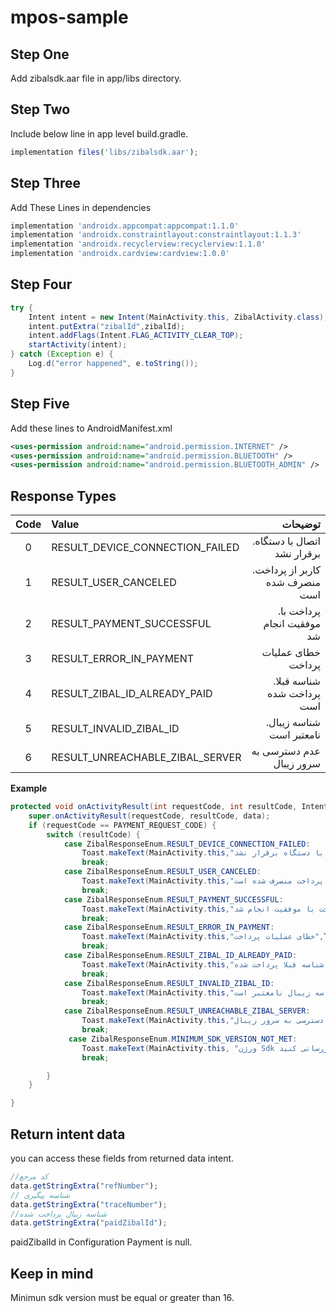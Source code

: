 # mpos-sample
## Step One
Add zibalsdk.aar file in app/libs directory.

## Step Two
Include below line in app level build.gradle.

```javascript
implementation files('libs/zibalsdk.aar');
```

## Step Three
Add These Lines in dependencies
```javascript
implementation 'androidx.appcompat:appcompat:1.1.0'
implementation 'androidx.constraintlayout:constraintlayout:1.1.3'
implementation 'androidx.recyclerview:recyclerview:1.1.0'
implementation 'androidx.cardview:cardview:1.0.0'
```


## Step Four
```java
try {
    Intent intent = new Intent(MainActivity.this, ZibalActivity.class);
    intent.putExtra("zibalId",zibalId);
    intent.addFlags(Intent.FLAG_ACTIVITY_CLEAR_TOP);
    startActivity(intent);
} catch (Exception e) {
    Log.d("error happened", e.toString());
}
```

## Step Five
Add these lines to AndroidManifest.xml
```xml
<uses-permission android:name="android.permission.INTERNET" />
<uses-permission android:name="android.permission.BLUETOOTH" />
<uses-permission android:name="android.permission.BLUETOOTH_ADMIN" />
```

## Response Types
| Code | Value | توضیحات |
 | :---:  | :----- | ----: |
 | 0 |  RESULT_DEVICE_CONNECTION_FAILED | .اتصال با دستگاه برقرار نشد
 | 1 |  RESULT_USER_CANCELED | .کاربر از پرداخت منصرف شده است
 | 2 |  RESULT_PAYMENT_SUCCESSFUL | .پرداخت با موفقیت انجام شد
 | 3 |  RESULT_ERROR_IN_PAYMENT | خطای عملیات پرداخت
 | 4 |  RESULT_ZIBAL_ID_ALREADY_PAID | .شناسه قبلا پرداخت شده است
 | 5 |  RESULT_INVALID_ZIBAL_ID | .شناسه زیبال نامعتبر است
 | 6 |  RESULT_UNREACHABLE_ZIBAL_SERVER | عدم دسترسی به سرور زیبال

**Example**
```java
protected void onActivityResult(int requestCode, int resultCode, Intent data) {
    super.onActivityResult(requestCode, resultCode, data);
    if (requestCode == PAYMENT_REQUEST_CODE) {
        switch (resultCode) {
            case ZibalResponseEnum.RESULT_DEVICE_CONNECTION_FAILED:
                Toast.makeText(MainActivity.this,"اتصال با دستگاه برقرار نشد.",Toast.LENGTH_SHORT).show();
                break;
            case ZibalResponseEnum.RESULT_USER_CANCELED:
                Toast.makeText(MainActivity.this,"کاربر از پرداخت منصرف شده است",Toast.LENGTH_SHORT).show();
                break;
            case ZibalResponseEnum.RESULT_PAYMENT_SUCCESSFUL:
                Toast.makeText(MainActivity.this,"پرداخت با موفقیت انجام شد.",Toast.LENGTH_SHORT).show();
                break;
            case ZibalResponseEnum.RESULT_ERROR_IN_PAYMENT:
                Toast.makeText(MainActivity.this,"خطای عملیات پرداخت",Toast.LENGTH_SHORT).show();
                break;
            case ZibalResponseEnum.RESULT_ZIBAL_ID_ALREADY_PAID:
                Toast.makeText(MainActivity.this,"شناسه قبلا پرداخت شده.",Toast.LENGTH_SHORT).show();
                break;
            case ZibalResponseEnum.RESULT_INVALID_ZIBAL_ID:
                Toast.makeText(MainActivity.this,"شناسه زیبال نامعتبر است.",Toast.LENGTH_SHORT).show();
                break;
            case ZibalResponseEnum.RESULT_UNREACHABLE_ZIBAL_SERVER:
                Toast.makeText(MainActivity.this,"عدم دسترسی به سرور زیبال",Toast.LENGTH_SHORT).show();
                break;
             case ZibalResponseEnum.MINIMUM_SDK_VERSION_NOT_MET:
                Toast.makeText(MainActivity.this, "ورژن Sdk زیبال خود را بروزرسانی کنید.", Toast.LENGTH_SHORT).show();
                break;

        }
    }

}
```

## Return intent data
you can access these fields from returned data intent.

```javascript
//کد مرجع
data.getStringExtra("refNumber");
// شناسه پیگیری
data.getStringExtra("traceNumber");
//شناسه زیبال پرداخت شده
data.getStringExtra("paidZibalId");
```
paidZibalId in Configuration Payment is null.

## Keep in mind
Minimun sdk version must be equal or greater than 16.
